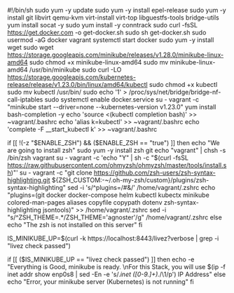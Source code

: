 
#!/bin/sh
sudo yum -y update
sudo yum -y install epel-release
sudo yum -y install git libvirt qemu-kvm virt-install virt-top libguestfs-tools bridge-utils
yum install socat -y
sudo yum install -y conntrack
sudo curl -fsSL https://get.docker.com -o get-docker.sh
sudo sh get-docker.sh
sudo usermod -aG docker vagrant
systemctl start docker
sudo yum -y install wget
sudo wget https://storage.googleapis.com/minikube/releases/v1.28.0/minikube-linux-amd64
sudo chmod +x minikube-linux-amd64
sudo mv minikube-linux-amd64 /usr/bin/minikube
sudo curl -LO https://storage.googleapis.com/kubernetes-release/release/v1.23.0/bin/linux/amd64/kubectl
sudo chmod +x kubectl
sudo mv kubectl  /usr/bin/
sudo echo '1' > /proc/sys/net/bridge/bridge-nf-call-iptables
sudo systemctl enable docker.service
su - vagrant -c "minikube start --driver=none --kubernetes-version v1.23.0"
yum install bash-completion -y
echo 'source <(kubectl completion bash)' >> ~vagrant/.bashrc
echo 'alias k=kubectl' >> ~vagrant/.bashrc
echo 'complete -F __start_kubectl k' >> ~vagrant/.bashrc

if [[ !(-z "$ENABLE_ZSH")  &&  ($ENABLE_ZSH == "true") ]]
then
    echo "We are going to install zsh"
    sudo yum -y install zsh git
    echo "vagrant" | chsh -s /bin/zsh vagrant
    su - vagrant  -c  'echo "Y" | sh -c "$(curl -fsSL https://raw.githubusercontent.com/ohmyzsh/ohmyzsh/master/tools/install.sh)"'
    su - vagrant  -c "git clone https://github.com/zsh-users/zsh-syntax-highlighting.git ${ZSH_CUSTOM:-~/.oh-my-zsh/custom}/plugins/zsh-syntax-highlighting"
    sed -i 's/^plugins=/#&/' /home/vagrant/.zshrc
    echo "plugins=(git docker docker-compose helm kubectl kubectx minikube colored-man-pages aliases copyfile  copypath dotenv zsh-syntax-highlighting jsontools)" >> /home/vagrant/.zshrc
    sed -i "s/^ZSH_THEME=.*/ZSH_THEME='agnoster'/g"  /home/vagrant/.zshrc
else
    echo "The zsh is not installed on this server"
fi


IS_MINIKUBE_UP=$(curl -k https://localhost:8443/livez?verbose | grep -i "livez check passed")

if [[ ($IS_MINIKUBE_UP == "livez check passed") ]]
then
    echo -e "Everything is Good, minikube is ready. \nFor this Stack, you will use $(ip -f inet addr show enp0s8 | sed -En -e 's/.*inet ([0-9.]+).*/\1/p') IP Address"
else
    echo "Error, your minikube server (Kubernetes) is not running"
fi